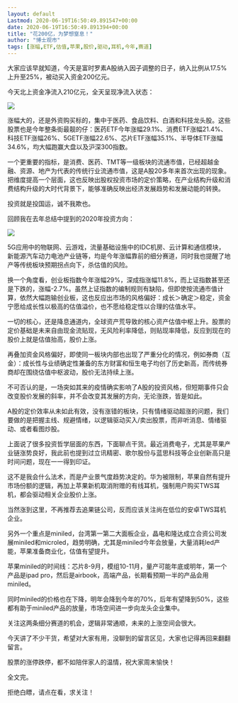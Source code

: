 ```yaml
---
layout: default
Lastmod: 2020-06-19T16:50:49.891547+00:00
date: 2020-06-19T16:50:49.891394+00:00
title: "花200亿，为梦想窒息！"
author: "博士观市"
tags: [涨幅,ETF,估值,苹果,股价,驱动,耳机,今年,赛道]
---
```


大家应该早就知道，今天是富时罗素A股纳入因子调整的日子，纳入比例从17.5%上升至25%，被动买入资金200亿元。

今天北上资金净流入210亿元，全天呈现净流入状态：

![](https://images.weserv.nl/?url=https%3A//mmbiz.qpic.cn/mmbiz_jpg/Qxb4NEh5ABicsrooyNu4YjzuPUIWXcXuKW0wfmdz2dNemhNJrgFo1ibDrLA0q5kOSJxcDVpLGXYyvhibAGSMlzwjA/640%3Fwx_fmt%3Djpeg)

  

涨幅大的，还是外资购买标的，集中于医药、食品饮料、白酒和科技龙头股。这些股票也是今年整条街最靓的仔：医药ETF今年涨幅29.1%、消费ETF涨幅21.4%、科技ETF涨幅26%、5GETF涨幅22.6%、芯片ETF涨幅35.1%、半导体ETF涨幅34.6%，均大幅跑赢大盘以及沪深300指数。

一个更重要的指标，是消费、医药、TMT等一级板块的流通市值，已经超越金融、资源、地产为代表的传统行业流通市值，这是A股20多年来首次出现的现象。把维度提高一个层面，这也反映出股权投资市场的定价策略，在产业结构升级和消费结构升级的大时代背景下，能够准确反映出经济发展趋势和发展动能的转换。

投资就是投国运，诚不我欺也。

回顾我在去年总结中提到的2020年投资方向：

![](https://images.weserv.nl/?url=https%3A//mmbiz.qpic.cn/mmbiz_jpg/Qxb4NEh5ABicsrooyNu4YjzuPUIWXcXuKpIDULmnXk7LJ5AH1mkicVGg2bR2j4daykzTeKdTShxakNJuqZ53WL7w/640%3Fwx_fmt%3Djpeg)

  

5G应用中的物联网、云游戏，流量基础设施中的IDC机房、云计算和通信模块，新能源汽车动力电池产业链等，均是今年涨幅靠前的细分赛道，同时我也提醒了地产等传统板块预期拐点向下，杀估值的风险。

换一个角度看，创业板指数今年涨幅29%，深成指涨幅11.8%，而上证指数甚至还是下跌的，涨幅-2.7%。虽然上证指数的编制规则有缺陷，但即使按流通市值计算，依然大幅跑输创业板，这也反应出市场的风格偏好：成长＞确定＞稳定，资金宁愿给成长性以极高的估值溢价，也不愿给稳定性以合理的估值水平。

一切的核心，还是降息通道内，全球资产荒导致的核心资产估值中枢上升。股票的定价基础是未来自由现金流贴现，无风险利率降低，则贴现率降低，反应到现在的股价上就是估值抬高，股价上涨。

再叠加资金风格偏好，即使同一板块内部也出现了严重分化的情况，例如券商（互金）：成长性与业绩确定性兼备的东方财富和恒生电子均创了历史新高，而传统券商却在围绕估值中枢波动，股价无法持续上涨。

不可否认的是，一场突如其来的疫情确实影响了A股的投资风格，但短期事件只会改变股价发展的斜率，并不会改变其发展的方向，无论涨跌，皆是如此。

A股的定价效率从未如此有效，没有涨错的板块，只有情绪驱动超涨的问题，我们要做的是把握主线、规避情绪，以逻辑驱动买入/卖出股票，而非听消息、情绪驱动、或者看图炒股。

上面说了很多投资哲学层面的东西，下面聊点干货。最近消费电子，尤其是苹果产业链涨势良好，我此前也提到过立讯精密、歌尔股份与蓝思科技等企业创新高只是时间问题，现在一一得到印证。

这不是我会什么法术，而是产业景气度趋势决定的。华为被限制，苹果自然有提升市场份额的逻辑，再加上苹果新机取消附赠的有线耳机，强制用户购买TWS耳机，都会驱动相关企业股价上涨。

当然涨到这里，不再推荐去追果链公司，反而应该关注尚在低位的安卓TWS耳机企业。

另外一个重点是miniled，台湾第一第二大面板企业，晶电和隆达成立合资公司发展miniled和microled，趋势明确，尤其是miniled今年会放量，大量消耗led产能，苹果准备商业化，估值有望提升。

苹果miniled的时间线：芯片8-9月，模组10-11月，量产可能年底或明年，第一个产品是ipad pro，然后是airbook，高端产品，长期看预期一半的产品会用miniled。

同时miniled的价格也在下降，明年会降到今年的70%，后年有望降到50%，这些都有助于miniled产品的放量，市场空间进一步向龙头企业集中。

关注这两条细分赛道的机会，逻辑非常通顺，未来的上涨空间会很大。

今天讲了不少干货，希望对大家有用，没聊到的留言区见，大家也记得再回来翻翻留言。

股票的涨停跌停，都不如陪伴家人的温情，祝大家周末愉快！

全文完。

拒绝白瞟，请点在看，求关注！

